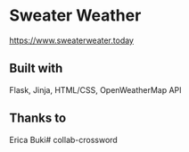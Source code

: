 # Sweater Weather
https://www.sweaterweater.today

## Built with
Flask, Jinja, HTML/CSS, OpenWeatherMap API

## Thanks to
Erica Buki# collab-crossword
